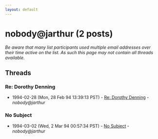 ```yaml
---
layout: default
---
```


# nobody@jarthur (2 posts)

_Be aware that many list participants used multiple email addresses over their time active on the list. As such this page may not contain all threads available._

## Threads

### Re: Dorothy Denning
+ 1994-02-28 (Mon, 28 Feb 94 13:39:13 PST) - [Re: Dorothy Denning](/archive/1994/02/f8b2e569373f08842e72bce279babcd7adaa9f96d84166def4042c8d527152cb) - _nobody@jarthur_

### No Subject
+ 1994-03-02 (Wed, 2 Mar 94 00:57:34 PST) - [No Subject](/archive/1994/03/c5c66b54a3a42f02a8f49753eef4c4a85964d710e0c6a1a724b939f014c17940) - _nobody@jarthur_

